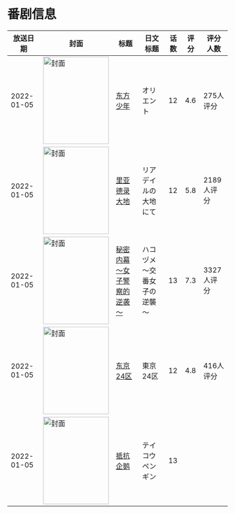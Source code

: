 # 番剧信息

|放送日期|封面|标题|日文标题|话数|评分|评分人数|
|---|---|---|---|---|---|---|
|2022-01-05|<img src="//lain.bgm.tv/pic/cover/c/9c/71/323655_9ZQqi.jpg" alt="封面" style="width:150px;height:200px;object-fit:cover;">|[东方少年](https://bangumi.tv/subject/323655)|オリエント|12|4.6|275人评分|
|2022-01-05|<img src="//lain.bgm.tv/pic/cover/c/d9/eb/329014_hHCMA.jpg" alt="封面" style="width:150px;height:200px;object-fit:cover;">|[里亚德录大地](https://bangumi.tv/subject/329014)|リアデイルの大地にて|12|5.8|2189人评分|
|2022-01-05|<img src="//lain.bgm.tv/pic/cover/c/eb/9b/344422_46dJQ.jpg" alt="封面" style="width:150px;height:200px;object-fit:cover;">|[秘密内幕～女子警察的逆袭～](https://bangumi.tv/subject/344422)|ハコヅメ～交番女子の逆襲～|13|7.3|3327人评分|
|2022-01-05|<img src="//lain.bgm.tv/pic/cover/c/0d/69/354176_T6DzO.jpg" alt="封面" style="width:150px;height:200px;object-fit:cover;">|[东京24区](https://bangumi.tv/subject/354176)|東京24区|12|4.8|416人评分|
|2022-01-05|<img src="//lain.bgm.tv/pic/cover/c/78/b6/366451_9s5TN.jpg" alt="封面" style="width:150px;height:200px;object-fit:cover;">|[抵抗企鹅](https://bangumi.tv/subject/366451)|テイコウペンギン|13|||
